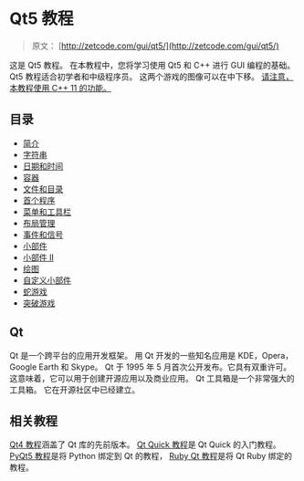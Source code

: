 # Qt5 教程

> 原文： [http://zetcode.com/gui/qt5/](http://zetcode.com/gui/qt5/)

这是 Qt5 教程。 在本教程中，您将学习使用 Qt5 和 C++ 进行 GUI 编程的基础。 Qt5 教程适合初学者和中级程序员。 这两个游戏的图像可以在中下移。 [请注意，本教程使用 C++ 11 的功能。](/img/gui/qt5/images.zip)

## 目录


*   [简介](introduction/)
*   [字符串](strings/)
*   [日期和时间](datetime/)
*   [容器](containers/)
*   [文件和目录](files/)
*   [首个程序](firstprograms/)
*   [菜单和工具栏](menusandtoolbars/)
*   [布局管理](layoutmanagement/)
*   [事件和信号](eventsandsignals/)
*   [小部件](widgets/)
*   [小部件 II](widgets2/)
*   [绘图](painting/)
*   [自定义小部件](customwidget/)
*   [蛇游戏](snake/)
*   [突破游戏](breakoutgame/)


## Qt

Qt 是一个跨平台的应用开发框架。 用 Qt 开发的一些知名应用是 KDE，Opera，Google Earth 和 Skype。 Qt 于 1995 年 5 月首次公开发布。它具有双重许可。 这意味着，它可以用于创建开源应用以及商业应用。 Qt 工具箱是一个非常强大的工具箱。 它在开源社区中已经建立。

## 相关教程

[Qt4 教程](/gui/qt4/)涵盖了 Qt 库的先前版本。 [Qt Quick 教程](/gui/qtquick/)是 Qt Quick 的入门教程。 [PyQt5 教程](/gui/pyqt5/)是将 Python 绑定到 Qt 的教程， [Ruby Qt 教程](/gui/rubyqt/)是将 Qt Ruby 绑定的教程。